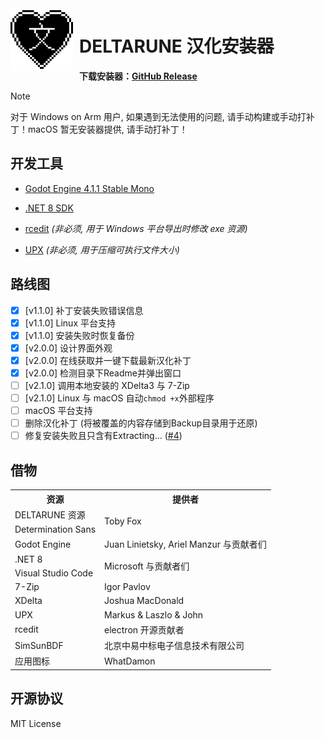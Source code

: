 <img width="100" height="100" align="left" style="float: left; margin: 0 10px 0 0;" alt="Logo" src="patcher_icon.png">

# DELTARUNE 汉化安装器

**下载安装器：[GitHub Release](https://github.com/gm3dr/DeltaruneChinese/releases)**

> [!NOTE]
> 对于 Windows on Arm 用户, 如果遇到无法使用的问题, 请手动构建或手动打补丁！macOS 暂无安装器提供, 请手动打补丁！

## 开发工具

- [Godot Engine 4.1.1 Stable Mono](https://godotengine.org/download/archive/4.1.1-stable/)

- [.NET 8 SDK](https://dotnet.microsoft.com/zh-cn/download/dotnet/8.0)

- [rcedit](https://github.com/electron/rcedit/releases/latest) *(非必须, 用于 Windows 平台导出时修改 exe 资源)*

- [UPX](https://github.com/upx/upx/releases/latest) *(非必须, 用于压缩可执行文件大小)*

## 路线图
 - [x] \[v1.1.0\] 补丁安装失败错误信息
 - [x] \[v1.1.0\] Linux 平台支持
 - [x] \[v1.1.0\] 安装失败时恢复备份
 - [x] \[v2.0.0\] 设计界面外观
 - [x] \[v2.0.0\] 在线获取并一键下载最新汉化补丁
 - [x] \[v2.0.0\] 检测目录下Readme并弹出窗口
 - [ ] \[v2.1.0\] 调用本地安装的 XDelta3 与 7-Zip
 - [ ] \[v2.1.0\] Linux 与 macOS 自动`chmod +x`外部程序
 - [ ] macOS 平台支持
 - [ ] 删除汉化补丁 (将被覆盖的内容存储到Backup目录用于还原)
 - [ ] 修复安装失败且只含有Extracting... ([#4](https://github.com/gm3dr/DeltaruneChinesePatcher/issues/4))

## 借物


<table>
	<tr>
		<th>资源</th>
		<th>提供者</th>
	</tr>
	<tr>
		<td>DELTARUNE 资源</td>
		<td rowspan="2">Toby Fox</td>
	</tr>
	<tr>
		<td>Determination Sans</td>
	</tr>
    <tr>
        <td>Godot Engine</td>
        <td>Juan Linietsky, Ariel Manzur 与贡献者们</td>
    </tr>
    <tr>
        <td>.NET 8</td>
        <td rowspan="2">Microsoft 与贡献者们</td>
    </tr>
    <tr>
        <td>Visual Studio Code</td>
    </tr>
    </tr>
        <td>7-Zip</td>
        <td>Igor Pavlov</td>
    </tr>
    </tr>
        <td>XDelta</td>
        <td>Joshua MacDonald</td>
    </tr>
    </tr>
        <td>UPX</td>
        <td>Markus & Laszlo & John</td>
    </tr>
    </tr>
        <td>rcedit</td>
        <td>electron 开源贡献者</td>
    </tr>
    </tr>
        <td>SimSunBDF</td>
        <td>北京中易中标电子信息技术有限公司</td>
    </tr>
    </tr>
        <td>应用图标</td>
        <td>WhatDamon</td>
    </tr>
</table>

 ## 开源协议

MIT License